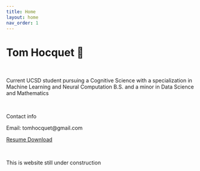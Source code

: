 ```yaml
---
title: Home
layout: home
nav_order: 1
---
```


<html lang="en">

<head>
  <meta charset="UTF-8" />
  <meta name="viewport" content="width=device-width, initial-scale=1.0" />
  <link rel="stylesheet" href="./styles.css" />
</head>

<body>
  <main>
    <h1>Tom Hocquet 🚀</h1>

  <br>
  <p>Current UCSD student pursuing a Cognitive Science with a specialization in Machine Learning and Neural Computation B.S. and a minor in Data Science and Mathematics </p>
  <br>
  <p>Contact info </p>
  <p>
  Email: <a>tomhocquet@gmail.com </a>
  </p>
  <p>
  <a href="https://github.com/tomok59/tomok59.github.io/raw/main/Resume_Dec_2023.pdf" target="_blank">Resume Download</a>
  </p>
  <br>
 
  <p>This is website still under construction</p>
  </main>
  </body>

  </html>
